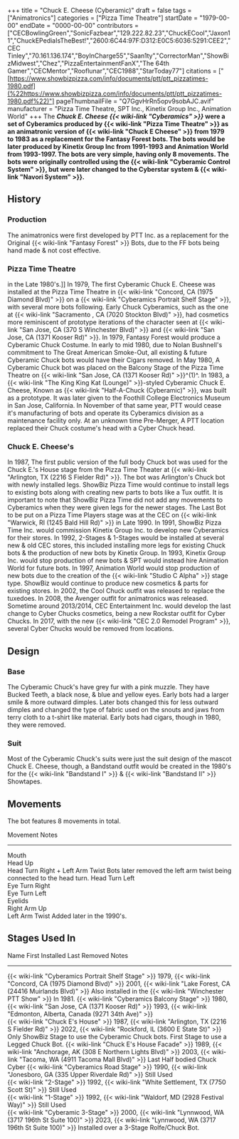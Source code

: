 +++
title = "Chuck E. Cheese (Cyberamic)"
draft = false
tags = ["Animatronics"]
categories = ["Pizza Time Theatre"]
startDate = "1979-00-00"
endDate = "0000-00-00"
contributors = ["CECBowlingGreen","SonicFazbear","129.222.82.23","ChuckECool","Jaxon11","ChuckEPediaIsTheBest!","2600:6C44:97F:D312:E0C5:6036:5291:CEE2","CEC Tinley","70.161.136.174","BoyInCharge55","Saan1ty","CorrectorMan","ShowBizMidwest","Chez","PizzaEntertainmentFanX","The 64th Gamer","CECMentor","Rooflunar","CEC1988","StarToday77"]
citations = ["[https://www.showbizpizza.com/info/documents/ptt/ptt_pizzatimes-1980.pdf](%22https://www.showbizpizza.com/info/documents/ptt/ptt_pizzatimes-1980.pdf%22)"]
pageThumbnailFile = "Q7GgvHrRn5opv9sobAJC.avif"
manufacturer = "Pizza Time Theatre, SPT Inc., Kinetix Group Inc., Animation World"
+++
The ***Chuck E. Cheese {{< wiki-link "Cyberamics" >}}* were a set of Cyberamics produced by {{< wiki-link "Pizza Time Theatre" >}} as an animatronic version of {{< wiki-link "Chuck E Cheese" >}} from 1979 to 1983 as a replacement for the Fantasy Forest bots. The bots would be later produced by Kinetix Group Inc from 1991-1993 and Animation World from 1993-1997.
The bots are very simple, having only 8 movements. The bots were originally controlled using the {{< wiki-link "Cyberamic Control System" >}}, but were later changed to the Cyberstar system & {{< wiki-link "Navori System" >}}.**

## History

### Production

The animatronics were first developed by PTT Inc. as a replacement for the Original {{< wiki-link "Fantasy Forest" >}} Bots, due to the FF bots being hand made & not cost effective.

### Pizza Time Theatre

in the Late 1980's.]]
In 1979, The first Cyberamic Chuck E. Cheese was installed at the Pizza Time Theatre in {{< wiki-link "Concord, CA (1975 Diamond Blvd)" >}} on a {{< wiki-link "Cyberamics Portrait Shelf Stage" >}}, with several more bots following. Early Chuck Cyberamics, such as the one at {{< wiki-link "Sacramento , CA (7020 Stockton Blvd)" >}}, had cosmetics more reminiscent of prototype iterations of the character seen at {{< wiki-link "San Jose, CA (370 S Winchester Blvd)" >}} and {{< wiki-link "San Jose, CA (1371 Kooser Rd)" >}}.
In 1979, Fantasy Forest would produce a Cyberamic Chuck Costume. In early to mid 1980, due to Nolan Bushnell's commitment to The Great American Smoke-Out, all existing & future Cyberamic Chuck bots would have their Cigars removed.
In May 1980, A Cyberamic Chuck bot was placed on the Balcony Stage of the Pizza Time Theatre on {{< wiki-link "San Jose, CA (1371 Kooser Rd)" >}}^(1)^.
In 1983, a {{< wiki-link "The King King Kat (Lounge)" >}}-styled Cyberamic Chuck E. Cheese, Known as {{< wiki-link "Half-A-Chuck (Cyberamic)" >}}, was built as a prototype. It was later given to the Foothill College Electronics Museum in San Jose, California. In November of that same year, PTT would cease it's manufacturing of bots and operate its Cyberamics division as a maintenance facility only.
At an unknown time Pre-Merger, A PTT location replaced their Chuck costume's head with a Cyber Chuck head.

### Chuck E. Cheese's

In 1987, The first public version of the full body Chuck bot was used for the Chuck E.'s House stage from the Pizza Time Theater at {{< wiki-link "Arlington, TX (2216 S Fielder Rd)" >}}. The bot was Arlington's Chuck bot with newly installed legs. ShowBiz Pizza Time would continue to install legs to existing bots along with creating new parts to bots like a Tux outfit. It is important to note that ShowBiz Pizza Time did not add any movements to Cyberamics when they were given legs for the newer stages.
The Last Bot to be put on a Pizza Time Players stage was at the CEC on {{< wiki-link "Warwick, RI (1245 Bald Hill Rd)" >}} in Late 1990.
In 1991, ShowBiz Pizza Time Inc. would commission Kinetix Group Inc. to develop new Cyberamics for their stores.
In 1992, 2-Stages & 1-Stages would be installed at several new & old CEC stores, this included installing more legs for existing Chuck bots & the production of new bots by Kinetix Group. In 1993, Kinetix Group Inc. would stop production of new bots & SPT would instead hire Animation World for future bots. In 1997, Animation World would stop production of new bots due to the creation of the {{< wiki-link "Studio C Alpha" >}} stage type. ShowBiz would continue to produce new cosmetics & parts for existing stores. In 2002, the Cool Chuck outfit was released to replace the tuxedoes. In 2008, the Avenger outfit for animatronics was released. Sometime around 2013/2014, CEC Entertainment Inc. would develop the last change to Cyber Chucks cosmetics, being a new Rockstar outfit for Cyber Chucks. In 2017, with the new {{< wiki-link "CEC 2.0 Remodel Program" >}}, several Cyber Chucks would be removed from locations.

## Design

### Base

The Cyberamic Chuck's have grey fur with a pink muzzle. They have Bucked Teeth, a black nose, & blue and yellow eyes. Early bots had a larger smile & more outward dimples. Later bots changed this for less outward dimples and changed the type of fabric used on the snouts and jaws from terry cloth to a t-shirt like material. Early bots had cigars, though in 1980, they were removed.

### Suit

Most of the Cyberamic Chuck's suits were just the suit design of the mascot Chuck E. Cheese, though, a Bandstand outfit would be created in the 1980's for the {{< wiki-link "Bandstand I" >}} & {{< wiki-link "Bandstand II" >}} Showtapes.

## Movements

The bot features 8 movements in total.

  Movement                           Notes
  ---------------------------------- -------------------------------------------------------------------------
  Mouth                              
  Head Up                            
  Head Turn Right + Left Arm Twist   Bots later removed the left arm twist being connected to the head turn.
  Head Turn Left                     
  Eye Turn Right                     
  Eye Turn Left                      
  Eyelids                            
  Right Arm Up                       
  Left Arm Twist                     Added later in the 1990's.

## Stages Used In

  Name                                                      First Installed                                                            Last Removed                                                              Notes
  --------------------------------------------------------- -------------------------------------------------------------------------- ------------------------------------------------------------------------- --------------------------------------------------------------------------------------------
  {{< wiki-link "Cyberamics Portrait Shelf Stage" >}}   1979, {{< wiki-link "Concord, CA (1975 Diamond Blvd)" >}}              2001, {{< wiki-link "Lake Forest, CA (24416 Muirlands Blvd)" >}}      Also installed in the {{< wiki-link "Winchester PTT Show" >}} In 1981.
  {{< wiki-link "Cyberamics Balcony Stage" >}}          1980, {{< wiki-link "San Jose, CA (1371 Kooser Rd)" >}}                1993, {{< wiki-link "Edmonton, Alberta, Canada (9271 34th Ave)" >}}   
  {{< wiki-link "Chuck E's House" >}}                  1987, {{< wiki-link "Arlington, TX (2216 S Fielder Rd)" >}}            2022, {{< wiki-link "Rockford, IL (3600 E State St)" >}}              Only ShowBiz Stage to use the Cyberamic Chuck bots. First Stage to use a Legged Chuck Bot.
  {{< wiki-link "Chuck E's House Facade" >}}           1989, {{< wiki-link "Anchorage, AK (308 E Northern Lights Blvd)" >}}   2003, {{< wiki-link "Tacoma, WA (4911 Tacoma Mall Blvd)" >}}          Last Half bodied Chuck Cyber
  {{< wiki-link "Cyberamics Road Stage" >}}             1990, {{< wiki-link "Jonesboro, GA (335 Upper Riverdale Rd)" >}}       Still Used                                                                
  {{< wiki-link "2-Stage" >}}                           1992, {{< wiki-link "White Settlement, TX (7750 Scott St)" >}}         Still Used                                                                
  {{< wiki-link "1-Stage" >}}                           1992, {{< wiki-link "Waldorf, MD (2928 Festival Way)" >}}              Still Used                                                                
  {{< wiki-link "Cyberamic 3-Stage" >}}                 2000, {{< wiki-link "Lynnwood, WA (3717 196th St Suite 100)" >}}       2023, {{< wiki-link "Lynnwood, WA (3717 196th St Suite 100)" >}}      Installed over a 3-Stage Rolfe/Chuck Bot.

